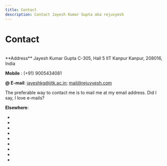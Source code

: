 ```yaml
---
title: Contact
description: Contact Jayesh Kumar Gupta aka rejuvyesh
---
```


Contact
=======

</br>
<span class="icon-envelop" aria-hidden="true" style="color:#005580;"></span> **Address**   
Jayesh Kumar Gupta   
C-305, Hall 5   
IIT Kanpur   
Kanpur, 208016, India


<span class="icon-mobile" aria-hidden="true" style="color:#005580;"></span>**Mobile** : (+91)    9005434081

**@ E-mail**:
<jayeshkg@iitk.ac.in>; <mail@rejuvyesh.com>

The preferable way to contact me is to mail me at my email address. Did I say, I love e-mails?


**Elsewhere**:

<ul class="social">
<li><a href="https://plus.google.com/105860864855598040575/posts" aria-hidden="true" class="icon-google-plus" style="color:#d64937;"></a></li>
<li><a href="https://www.facebook.com/jayesh.k.gupta" aria-hidden="true" class="icon-facebook" style="color:#3b5997;"></a></li>
<li><a href="https://twitter.com/rejuvyesh" aria-hidden="true" class="icon-twitter" style="color:#41b7d8;"></a></li>
<li><a href="https://www.youtube.com/channel/UCaaAgWuJvm3xS_G3SRoNEBA" aria-hidden="true" class="icon-youtube" style="color:#c4302b;"></a></li>
<li><a href="https://github.com/rejuvyesh" aria-hidden="true" class="icon-github" style="color:#171515;"></a></li>
<li><a href="http://www.last.fm/user/rejuvyesh" aria-hidden="true" class="icon-lastfm" style="color:#c3000d;"></a></li>
<li><a href="http://in.linkedin.com/pub/jayesh-kumar-gupta/46/6ba/1b8" aria-hidden="true" class="icon-linkedin" style="color:#0073b2;"></a></li>
<li><a href="https://secure.flickr.com/photos/rejuvyesh/" aria-hidden="true" class="icon-flickr" style="color:#ff0084;"></a></li>
<li><a href="http://www.goodreads.com/rejuvyesh" aria-hidden="true" class="icon-books" style="color:#382110;"></a></li>
</ul>
